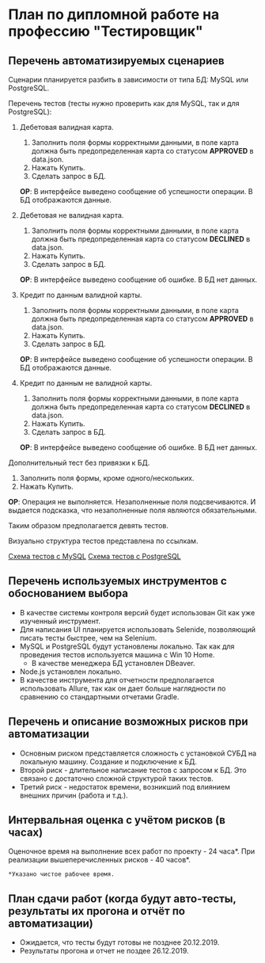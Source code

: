 # План по дипломной работе на профессию "Тестировщик"

## Перечень автоматизируемых сценариев

Сценарии планируется разбить в зависимости от типа БД: MySQL или PostgreSQL.

Перечень тестов (тесты нужно проверить как для MySQL, так и для PostgreSQL):
1. Дебетовая валидная карта.
    1. Заполнить поля формы корректными данными, в поле карта должна быть предопределенная карта со статусом **APPROVED** в data.json. 
    1. Нажать Купить.
    1. Сделать запрос в БД.
    
    **ОР**: В интерфейсе выведено сообщение об успешности операции. В БД отображаются данные.

2. Дебетовая не валидная карта.
    1. Заполнить поля формы корректными данными, в поле карта должна быть предопределенная карта со статусом **DECLINED** в data.json. 
    1. Нажать Купить.
    1. Сделать запрос в БД.
    
    **ОР**: В интерфейсе выведено сообщение об ошибке. В БД нет данных.
    
3. Кредит по данным валидной карты.
    1. Заполнить поля формы корректными данными, в поле карта должна быть предопределенная карта со статусом **APPROVED** в data.json. 
    1. Нажать Купить.
    1. Сделать запрос в БД.
    
    **ОР**: В интерфейсе выведено сообщение об успешности операции. В БД отображаются данные.

4. Кредит по данным не валидной карты.
    1. Заполнить поля формы корректными данными, в поле карта должна быть предопределенная карта со статусом **DECLINED** в data.json. 
    1. Нажать Купить.
    1. Сделать запрос в БД.
    
    **ОР**: В интерфейсе выведено сообщение об ошибке. В БД нет данных.

Дополнительный тест без привязки к БД.
1. Заполнить поля формы, кроме одного/нескольких.
1. Нажать Купить.

**ОР**: Операция не выполняется. Незаполненные поля  подсвечиваются. И выдается подсказка, что незаполненные поля являются обязательными.

Таким образом предполагается девять тестов.

Визуально структура тестов представлена по ссылкам.

[Схема тестов с MySQL](https://github.com/gruzdevni/diploma/blob/master/resources/mysql.png "Схема тестов с MySQL")
[Схема тестов с PostgreSQL](https://github.com/gruzdevni/diploma/blob/master/resources/postgresql.png "Схема тестов с Схема тестов с PostgreSQL")


## Перечень используемых инструментов с обоснованием выбора
* В качестве системы контроля версий будет использован Git как уже изученный инструмент.
* Для написания UI планируется использовать Selenide, позволяющий писать тесты быстрее, чем на Selenium.
* MySQL и PostgreSQL будут установлены локально. Так как для проведения тестов используется машина с Win 10 Home.
    * В качестве менеджера БД установлен DBeaver.
* Node.js установлен локально.
* В качестве инструмента для отчетности предполагается использовать Allurе, так как он дает больше наглядности по сравнению со стандартными отчетами Gradle.

## Перечень и описание возможных рисков при автоматизации
* Основным риском представляется сложность с установкой СУБД на локальную машину. Создание и подключение к БД.
* Второй риск - длительное написание тестов с запросом к БД. Это связано с достаточно сложной структурой таких тестов.
* Третий риск - недостаток времени, возникший под влиянием внешних причин (работа и т.д.).

## Интервальная оценка с учётом рисков (в часах)
Оценочное время на выполнение всех работ по проекту - 24 часа*. При реализации вышеперечисленных рисков - 40 часов*.

`*Указано чистое рабочее время.`

## План сдачи работ (когда будут авто-тесты, результаты их прогона и отчёт по автоматизации)
* Ожидается, что тесты будут готовы не позднее 20.12.2019.
* Результаты прогона и отчет не поздее 26.12.2019.